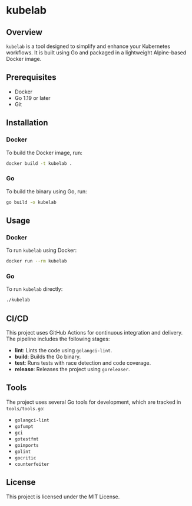 # kubelab

## Overview

`kubelab` is a tool designed to simplify and enhance your Kubernetes workflows. It is built using Go and packaged in a lightweight Alpine-based Docker image.

## Prerequisites

- Docker
- Go 1.19 or later
- Git

## Installation

### Docker

To build the Docker image, run:

```sh
docker build -t kubelab .
```

### Go

To build the binary using Go, run:

```sh
go build -o kubelab
```

## Usage

### Docker

To run `kubelab` using Docker:

```sh
docker run --rm kubelab
```

### Go

To run `kubelab` directly:

```sh
./kubelab
```

## CI/CD

This project uses GitHub Actions for continuous integration and delivery. The pipeline includes the following stages:

- **lint**: Lints the code using `golangci-lint`.
- **build**: Builds the Go binary.
- **test**: Runs tests with race detection and code coverage.
- **release**: Releases the project using `goreleaser`.

## Tools

The project uses several Go tools for development, which are tracked in `tools/tools.go`:

- `golangci-lint`
- `gofumpt`
- `gci`
- `gotestfmt`
- `goimports`
- `golint`
- `gocritic`
- `counterfeiter`

## License

This project is licensed under the MIT License.
